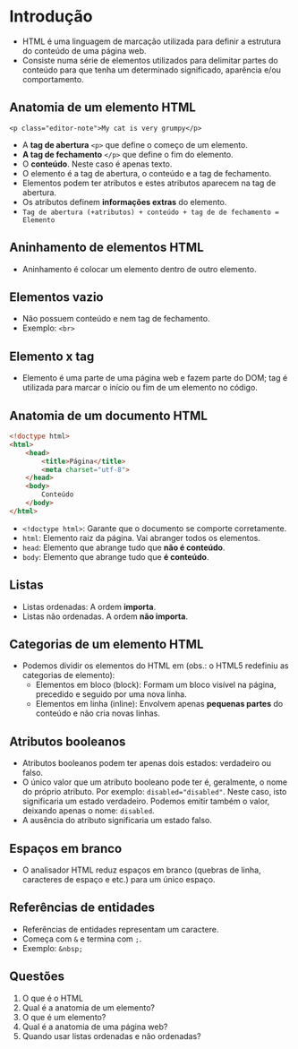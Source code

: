 # Introdução

- HTML é uma linguagem de marcação utilizada para definir a estrutura do conteúdo de uma página web.
- Consiste numa série de elementos utilizados para delimitar partes do conteúdo para que tenha um determinado significado, aparência e/ou comportamento.

## Anatomia de um elemento HTML

```
<p class="editor-note">My cat is very grumpy</p>
```

- A **tag de abertura** `<p>` que define o começo de um elemento.
- **A tag de fechamento** `</p>` que define o fim do elemento.
- O **conteúdo**. Neste caso é apenas texto.
- O elemento é a tag de abertura, o conteúdo e a tag de fechamento.
- Elementos podem ter atributos e estes atributos aparecem na tag de abertura.
- Os atributos definem **informações extras** do elemento.
- `Tag de abertura (+atributos) + conteúdo + tag de de fechamento = Elemento`

## Aninhamento de elementos HTML

- Aninhamento é colocar um elemento dentro de outro elemento.

## Elementos vazio

- Não possuem conteúdo e nem tag de fechamento.
- Exemplo: `<br>`

## Elemento x tag

- Elemento é uma parte de uma página web e fazem parte do DOM; tag é utilizada para marcar o início ou fim de um elemento no código.

## Anatomia de um documento HTML

```html
<!doctype html>
<html>
    <head>
    	<title>Página</title>
        <meta charset="utf-8">
    </head>
    <body>
    	Conteúdo
    </body>
</html>
```

- `<!doctype html>`: Garante que o documento se comporte corretamente.
- `html`: Elemento raiz da página. Vai abranger todos os elementos.
- `head`: Elemento que abrange tudo que **não é conteúdo**.
- `body`: Elemento que abrange tudo que **é conteúdo**.

## Listas

- Listas ordenadas: A ordem **importa**.
- Listas não ordenadas. A ordem **não importa**.

## Categorias de um elemento HTML

- Podemos dividir os elementos do HTML em (obs.: o HTML5 redefiniu as categorias de elemento):
  - Elementos em bloco (block): Formam um bloco visível na página, precedido e seguido por uma nova linha.
  - Elementos em linha (inline): Envolvem apenas **pequenas partes** do conteúdo e não cria novas linhas.

## Atributos booleanos

- Atributos booleanos podem ter apenas dois estados: verdadeiro ou falso.
- O único valor que um atributo booleano pode ter é, geralmente, o nome do próprio atributo. Por exemplo: `disabled="disabled"`. Neste caso, isto significaria um estado verdadeiro. Podemos emitir também o valor, deixando apenas o nome: `disabled`.
- A ausência do atributo significaria um estado falso.

## Espaços em branco

- O analisador HTML reduz espaços em branco (quebras de linha, caracteres de espaço e etc.) para um único espaço.

## Referências de entidades

- Referências de entidades representam um caractere.
- Começa com `&` e termina com `;`.
- Exemplo: `&nbsp;`

## Questões

1. O que é o HTML
2. Qual é a anatomia de um elemento?
3. O que é um elemento?
4. Qual é a anatomia de uma página web?
5. Quando usar listas ordenadas e não ordenadas?